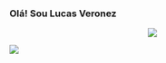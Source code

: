 ###  Olá! Sou Lucas Veronez
<p align="center"><img src="https://github.com/U7P4L-IN/U7P4L-IN/blob/main/assets/images/header_.png">
<p align="left"><img src="https://user-images.githubusercontent.com/87250241/154004616-9ada377d-645e-4146-b521-07a16bc7900b.gif">
